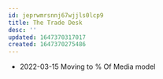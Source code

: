 ```yaml
---
id: jeprwmrsnnj67wjjls0lcp9
title: The Trade Desk
desc: ''
updated: 1647370317017
created: 1647370275486
---
```


- 2022-03-15 Moving to % Of Media model
